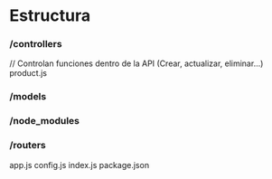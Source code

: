 # Estructura
### /controllers
// Controlan funciones dentro de la API (Crear, actualizar, eliminar...)
product.js
### /models
### /node_modules
### /routers
app.js
config.js
index.js
package.json
